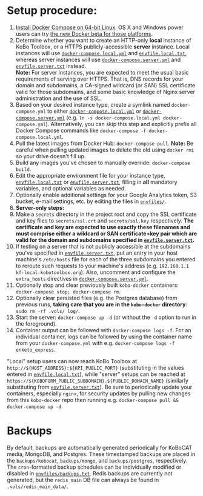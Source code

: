 # Setup procedure:
1. [Install Docker Compose on 64-bit Linux](https://docs.docker.com/compose/install/). OS X and Windows power users can try [the new Docker beta for those platforms](https://blog.docker.com/2016/03/docker-for-mac-windows-beta/).
2. Determine whether you want to create an HTTP-only **local** instance of KoBo Toolbox, or a HTTPS publicly-accessible **server** instance. Local instances will use [`docker-compose.local.yml`](./docker-compose.local.yml) and [`envfile.local.txt`](./envfile.local.txt), whereas server instances will use [`docker-compose.server.yml`](./docker-compose.server.yml) and [`envfile.server.txt`](./envfile.server.txt) instead.  
**Note:** For server instances, you are expected to meet the usual basic requirements of serving over HTTPS. That is, DNS records for your domain and subdomains, a CA-signed wildcard (or SAN) SSL certificate valid for those subdomains, and some basic knowledge of Nginx server administration and the use of SSL.
3. Based on your desired instance type, create a symlink named `docker-compose.yml` to either [`docker-compose.local.yml`](./docker-compose.local.yml) or [`docker-compose.server.yml`](./docker-compose.server.yml) (e.g. `ln -s docker-compose.local.yml docker-compose.yml`). Alternatively, you can skip this step and explicitly prefix all Docker Compose commands like `docker-compose -f docker-compose.local.yml`.
4. Pull the latest images from Docker Hub: `docker-compose pull`. **Note:** Be careful when pulling updated images to delete the old using `docker rmi` so your drive doesn't fill up.
5. Build any images you've chosen to manually override: `docker-compose build`.
6. Edit the appropriate environment file for your instance type, [`envfile.local.txt`](./envfile.local.txt) or [`envfile.server.txt`](./envfile.server.txt), filling in **all** mandatory variables, and optional variables as needed.
7. Optionally enable additional settings for your Google Analytics token, S3 bucket, e-mail settings, etc. by editing the files in [`envfiles/`](./envfiles).
7. **Server-only steps:**
  1. Make a `secrets` directory in the project root and copy the SSL certificate and key files to `secrets/ssl.crt` and `secrets/ssl.key` respectively. **The certificate and key are expected to use exactly these filenames and must comprise either a wildcard or SAN certificate+key pair which are valid for the domain and subdomains specified in [`envfile.server.txt`](./envfile.server.txt).**
  2. If testing on a server that is not publicly accessible at the subdomains you've specified in [`envfile.server.txt`](./envfile.server.txt), put an entry in your host machine's `/etc/hosts` file for each of the three subdomains you entered to reroute such requests to your machine's address (e.g. `192.168.1.1 kf-local.kobotoolbox.org`). Also, uncomment and configure the `extra_hosts` directives in [`docker-compose.server.yml`](./docker-compose.server.yml).
8. Optionally stop and clear previously built `kobo-docker` containers: `docker-compose stop; docker-compose rm`.
9. Optionally clear persisted files (e.g. the Postgres database) from previous runs, **taking care that you are in the `kobo-docker` directory**: `sudo rm -rf .vols/ log/`.
10. Start the server: `docker-compose up -d` (or without the `-d` option to run in the foreground).
11. Container output can be followed with `docker-compose logs -f`. For an individual container, logs can be followed by using the container name from your `docker-compose.yml` with e.g. `docker-compose logs -f enketo_express`.

"Local" setup users can now reach KoBo Toolbox at `http://${HOST_ADDRESS}:${KPI_PUBLIC_PORT}` (substituting in the values entered in [`envfile.local.txt`](./envfile.local.txt)), while "server" setups can be reached at `https://${KOBOFORM_PUBLIC_SUBDOMAIN}.${PUBLIC_DOMAIN_NAME}` (similarly substituting from [`envfile.server.txt`](./envfile.server.txt)). Be sure to periodically update your containers, especially `nginx`, for security updates by pulling new changes from this `kobo-docker` repo then running e.g. `docker-compose pull && docker-compose up -d`.

# Backups
By default, backups are automatically generated periodically for KoBoCAT media, MongoDB, and Postgres. These timestamped backups are placed in the `backups/kobocat`, `backups/mongo`, and `backups/postgres`, respectively. The `cron`-formatted backup schedules can be individually modified or disabled in [`envfiles/backups.txt`](./envfiles/backups.txt). Redis backups are currently not generated, but the `redis_main` DB file can always be found in `.vols/redis_main_data/`.
